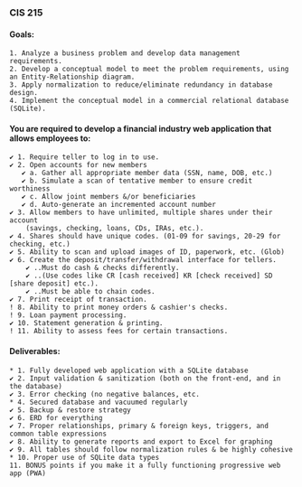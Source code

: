 ### CIS 215

#### Goals:
    1. Analyze a business problem and develop data management requirements.
    2. Develop a conceptual model to meet the problem requirements, using an Entity-Relationship diagram.
    3. Apply normalization to reduce/eliminate redundancy in database design.
    4. Implement the conceptual model in a commercial relational database (SQLite).

#### You are required to develop a financial industry web application that allows employees to:
    ✔ 1. Require teller to log in to use. 
    ✔ 2. Open accounts for new members
       ✔ a. Gather all appropriate member data (SSN, name, DOB, etc.)
       ✔ b. Simulate a scan of tentative member to ensure credit worthiness
       ✔ c. Allow joint members &/or beneficiaries
       ✔ d. Auto-generate an incremented account number
    ✔ 3. Allow members to have unlimited, multiple shares under their account 
        (savings, checking, loans, CDs, IRAs, etc.).
    ✔ 4. Shares should have unique codes. (01-09 for savings, 20-29 for checking, etc.)
    ✔ 5. Ability to scan and upload images of ID, paperwork, etc. (Glob)
    ✔ 6. Create the deposit/transfer/withdrawal interface for tellers. 
        ✔ ..Must do cash & checks differently. 
        ✔ ..(Use codes like CR [cash received] KR [check received] SD [share deposit] etc.). 
        ✔ ..Must be able to chain codes.
    ✔ 7. Print receipt of transaction.
    ! 8. Ability to print money orders & cashier's checks.
    ! 9. Loan payment processing.
    ✔ 10. Statement generation & printing.
    ! 11. Ability to assess fees for certain transactions.

#### Deliverables:
    * 1. Fully developed web application with a SQLite database
    ✔ 2. Input validation & sanitization (both on the front-end, and in the database)
    ✔ 3. Error checking (no negative balances, etc.
    * 4. Secured database and vacuumed regularly
    ✔ 5. Backup & restore strategy
    ✔ 6. ERD for everything
    ✔ 7. Proper relationships, primary & foreign keys, triggers, and common table expressions
    ✔ 8. Ability to generate reports and export to Excel for graphing
    ✔ 9. All tables should follow normalization rules & be highly cohesive
    * 10. Proper use of SQLite data types
    11. BONUS points if you make it a fully functioning progressive web app (PWA)
